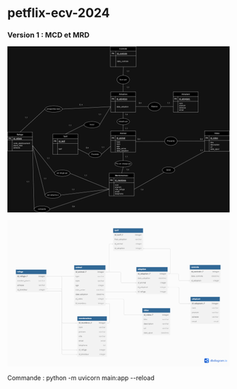 # petflix-ecv-2024

### Version 1 : MCD et MRD
![alt text](https://github.com/pierreBeuselinck/petflix-ecv-2024/blob/main/schema/part-2/MCD-part-2.png?raw=true)

![alt text](https://github.com/pierreBeuselinck/petflix-ecv-2024/blob/main/schema/part-2/MRD-part-2.png?raw=true)


Commande : 
python -m uvicorn main:app --reload
